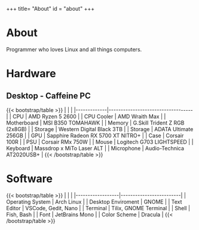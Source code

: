 +++
title= "About"
id = "about"
+++

# About

Programmer who loves Linux and all things computers.

# Hardware

## Desktop - Caffeine PC

{{< bootstrap/table >}}
|             |                                   |
|-------------|-----------------------------------|
| CPU         | AMD Ryzen 5 2600                  |
| CPU Cooler  | AMD Wraith Max                    |
| Motherboard | MSI B350 TOMAHAWK                 |
| Memory      | G.Skill Trident Z RGB (2x8GB)     |
| Storage     | Western Digital Black 3TB         |
| Storage     | ADATA Ultimate 256GB              |
| GPU         | Sapphire Radeon RX 5700 XT NITRO+ |
| Case        | Corsair 100R                      |
| PSU         | Corsair RMx 750W                  |
| Mouse       | Logitech G703 LIGHTSPEED          |
| Keyboard    | Massdrop x MiTo Laser ALT         |
| Microphone  | Audio-Technica AT2020USB+         |
{{< /bootstrap/table >}}

# Software

{{< bootstrap/table >}}
|                  |                         |
|------------------|-------------------------|
| Operating System   | Arch Linux            |
| Desktop Enviroment | GNOME                 |
| Text Editor        | VSCode, Gedit, Nano   |
| Terminal           | Tilix, GNOME Terminal |
| Shell              | Fish, Bash            |
| Font               | JetBrains Mono        |
| Color Scheme       | Dracula               |
{{< /bootstrap/table >}}
